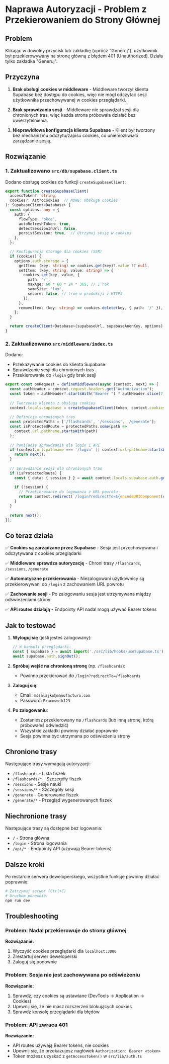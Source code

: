 # Naprawa Autoryzacji - Problem z Przekierowaniem do Strony Głównej

## Problem

Klikając w dowolny przycisk lub zakładkę (oprócz "Generuj"), użytkownik był przekierowywany na stronę główną z błędem 401 (Unauthorized). Działa tylko zakładka "Generuj".

## Przyczyna

1. **Brak obsługi cookies w middleware** - Middleware tworzył klienta Supabase bez dostępu do cookies, więc nie mógł odczytać sesji użytkownika przechowywanej w cookies przeglądarki.

2. **Brak sprawdzania sesji** - Middleware nie sprawdzał sesji dla chronionych tras, więc każda strona próbowała działać bez uwierzytelnienia.

3. **Nieprawidłowa konfiguracja klienta Supabase** - Klient był tworzony bez mechanizmu odczytu/zapisu cookies, co uniemożliwiało zarządzanie sesją.

## Rozwiązanie

### 1. Zaktualizowano `src/db/supabase.client.ts`

Dodano obsługę cookies do funkcji `createSupabaseClient`:

```typescript
export function createSupabaseClient(
  accessToken?: string,
  cookies?: AstroCookies  // NOWE: Obsługa cookies
): SupabaseClient<Database> {
  const options: any = {
    auth: {
      flowType: 'pkce',
      autoRefreshToken: true,
      detectSessionInUrl: false,
      persistSession: true,  // Utrzymuj sesję w cookies
    },
  };

  // Konfiguracja storage dla cookies (SSR)
  if (cookies) {
    options.auth.storage = {
      getItem: (key: string) => cookies.get(key)?.value ?? null,
      setItem: (key: string, value: string) => {
        cookies.set(key, value, {
          path: '/',
          maxAge: 60 * 60 * 24 * 365, // 1 rok
          sameSite: 'lax',
          secure: false, // true w produkcji z HTTPS
        });
      },
      removeItem: (key: string) => cookies.delete(key, { path: '/' }),
    };
  }

  return createClient<Database>(supabaseUrl, supabaseAnonKey, options);
}
```

### 2. Zaktualizowano `src/middleware/index.ts`

Dodano:
- Przekazywanie cookies do klienta Supabase
- Sprawdzanie sesji dla chronionych tras
- Przekierowanie do `/login` gdy brak sesji

```typescript
export const onRequest = defineMiddleware(async (context, next) => {
  const authHeader = context.request.headers.get("Authorization");
  const token = authHeader?.startsWith("Bearer ") ? authHeader.slice(7) : undefined;
  
  // Tworzenie klienta z obsługą cookies
  context.locals.supabase = createSupabaseClient(token, context.cookies);
  
  // Definicja chronionych tras
  const protectedPaths = ['/flashcards', '/sessions', '/generate'];
  const isProtectedRoute = protectedPaths.some(path => 
    context.url.pathname.startsWith(path)
  );
  
  // Pomijanie sprawdzania dla login i API
  if (context.url.pathname === '/login' || context.url.pathname.startsWith('/api/')) {
    return next();
  }
  
  // Sprawdzanie sesji dla chronionych tras
  if (isProtectedRoute) {
    const { data: { session } } = await context.locals.supabase.auth.getSession();
    
    if (!session) {
      // Przekierowanie do logowania z URL powrotu
      return context.redirect(`/login?redirectTo=${encodeURIComponent(context.url.pathname)}`);
    }
  }
  
  return next();
});
```

## Co teraz działa

✅ **Cookies są zarządzane przez Supabase** - Sesja jest przechowywana i odczytywana z cookies przeglądarki

✅ **Middleware sprawdza autoryzację** - Chroni trasy `/flashcards`, `/sessions`, `/generate`

✅ **Automatyczne przekierowania** - Niezalogowani użytkownicy są przekierowywani do `/login` z zachowaniem URL powrotu

✅ **Zachowanie sesji** - Po zalogowaniu sesja jest utrzymywana między odświeżeniami strony

✅ **API routes działają** - Endpointy API nadal mogą używać Bearer tokens

## Jak to testować

1. **Wyloguj się** (jeśli jesteś zalogowany):
   ```javascript
   // W konsoli przeglądarki:
   const { supabase } = await import('./src/lib/hooks/useSupabase.ts');
   await supabase.auth.signOut();
   ```

2. **Spróbuj wejść na chronioną stronę** (np. `/flashcards`):
   - Powinno przekierować do `/login?redirectTo=/flashcards`

3. **Zaloguj się**:
   - Email: `mszalajko@manufacturo.com`
   - Password: `Pracownik123`

4. **Po zalogowaniu**:
   - Zostaniesz przekierowany na `/flashcards` (lub inną stronę, którą próbowałeś odwiedzić)
   - Wszystkie zakładki powinny działać poprawnie
   - Sesja powinna być utrzymana po odświeżeniu strony

## Chronione trasy

Następujące trasy wymagają autoryzacji:
- `/flashcards` - Lista fiszek
- `/flashcards/*` - Szczegóły fiszek
- `/sessions` - Sesje nauki
- `/sessions/*` - Szczegóły sesji
- `/generate` - Generowanie fiszek
- `/generate/*` - Przegląd wygenerowanych fiszek

## Niechronione trasy

Następujące trasy są dostępne bez logowania:
- `/` - Strona główna
- `/login` - Strona logowania
- `/api/*` - Endpointy API (używają Bearer tokens)

## Dalsze kroki

Po restarcie serwera deweloperskiego, wszystkie funkcje powinny działać poprawnie:

```bash
# Zatrzymaj serwer (Ctrl+C)
# Uruchom ponownie:
npm run dev
```

## Troubleshooting

### Problem: Nadal przekierowuje do strony głównej

**Rozwiązanie:**
1. Wyczyść cookies przeglądarki dla `localhost:3000`
2. Zrestartuj serwer deweloperski
3. Zaloguj się ponownie

### Problem: Sesja nie jest zachowywana po odświeżeniu

**Rozwiązanie:**
1. Sprawdź, czy cookies są ustawiane (DevTools → Application → Cookies)
2. Upewnij się, że nie masz rozszerzeń blokujących cookies
3. Sprawdź konsolę przeglądarki dla błędów

### Problem: API zwraca 401

**Rozwiązanie:**
- API routes używają Bearer tokens, nie cookies
- Upewnij się, że przekazujesz nagłówek `Authorization: Bearer <token>`
- Token możesz uzyskać z `getAccessToken()` w `src/lib/auth.ts`


